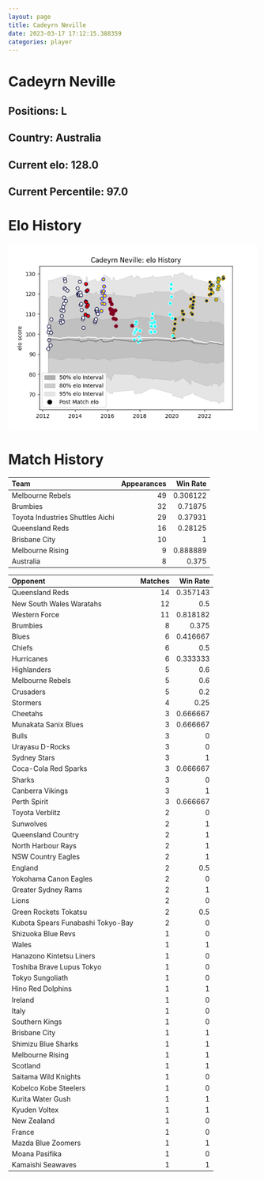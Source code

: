 ```yaml
---  
layout: page  
title: Cadeyrn Neville  
date: 2023-03-17 17:12:15.388359  
categories: player  
---
```

# Cadeyrn Neville

## Positions: L

## Country: Australia

## Current elo: 128.0

## Current Percentile: 97.0

# Elo History


![elo history](history_CadeyrnNeville.png)
# Match History


| Team                             |   Appearances |   Win Rate |
|:---------------------------------|--------------:|-----------:|
| Melbourne Rebels                 |            49 |   0.306122 |
| Brumbies                         |            32 |   0.71875  |
| Toyota Industries Shuttles Aichi |            29 |   0.37931  |
| Queensland Reds                  |            16 |   0.28125  |
| Brisbane City                    |            10 |   1        |
| Melbourne Rising                 |             9 |   0.888889 |
| Australia                        |             8 |   0.375    |

| Opponent                          |   Matches |   Win Rate |
|:----------------------------------|----------:|-----------:|
| Queensland Reds                   |        14 |   0.357143 |
| New South Wales Waratahs          |        12 |   0.5      |
| Western Force                     |        11 |   0.818182 |
| Brumbies                          |         8 |   0.375    |
| Blues                             |         6 |   0.416667 |
| Chiefs                            |         6 |   0.5      |
| Hurricanes                        |         6 |   0.333333 |
| Highlanders                       |         5 |   0.6      |
| Melbourne Rebels                  |         5 |   0.6      |
| Crusaders                         |         5 |   0.2      |
| Stormers                          |         4 |   0.25     |
| Cheetahs                          |         3 |   0.666667 |
| Munakata Sanix Blues              |         3 |   0.666667 |
| Bulls                             |         3 |   0        |
| Urayasu D-Rocks                   |         3 |   0        |
| Sydney Stars                      |         3 |   1        |
| Coca-Cola Red Sparks              |         3 |   0.666667 |
| Sharks                            |         3 |   0        |
| Canberra Vikings                  |         3 |   1        |
| Perth Spirit                      |         3 |   0.666667 |
| Toyota Verblitz                   |         2 |   0        |
| Sunwolves                         |         2 |   1        |
| Queensland Country                |         2 |   1        |
| North Harbour Rays                |         2 |   1        |
| NSW Country Eagles                |         2 |   1        |
| England                           |         2 |   0.5      |
| Yokohama Canon Eagles             |         2 |   0        |
| Greater Sydney Rams               |         2 |   1        |
| Lions                             |         2 |   0        |
| Green Rockets Tokatsu             |         2 |   0.5      |
| Kubota Spears Funabashi Tokyo-Bay |         2 |   0        |
| Shizuoka Blue Revs                |         1 |   0        |
| Wales                             |         1 |   1        |
| Hanazono Kintetsu Liners          |         1 |   0        |
| Toshiba Brave Lupus Tokyo         |         1 |   0        |
| Tokyo Sungoliath                  |         1 |   0        |
| Hino Red Dolphins                 |         1 |   1        |
| Ireland                           |         1 |   0        |
| Italy                             |         1 |   0        |
| Southern Kings                    |         1 |   0        |
| Brisbane City                     |         1 |   1        |
| Shimizu Blue Sharks               |         1 |   1        |
| Melbourne Rising                  |         1 |   1        |
| Scotland                          |         1 |   1        |
| Saitama Wild Knights              |         1 |   0        |
| Kobelco Kobe Steelers             |         1 |   0        |
| Kurita Water Gush                 |         1 |   1        |
| Kyuden Voltex                     |         1 |   1        |
| New Zealand                       |         1 |   0        |
| France                            |         1 |   0        |
| Mazda Blue Zoomers                |         1 |   1        |
| Moana Pasifika                    |         1 |   0        |
| Kamaishi Seawaves                 |         1 |   1        |